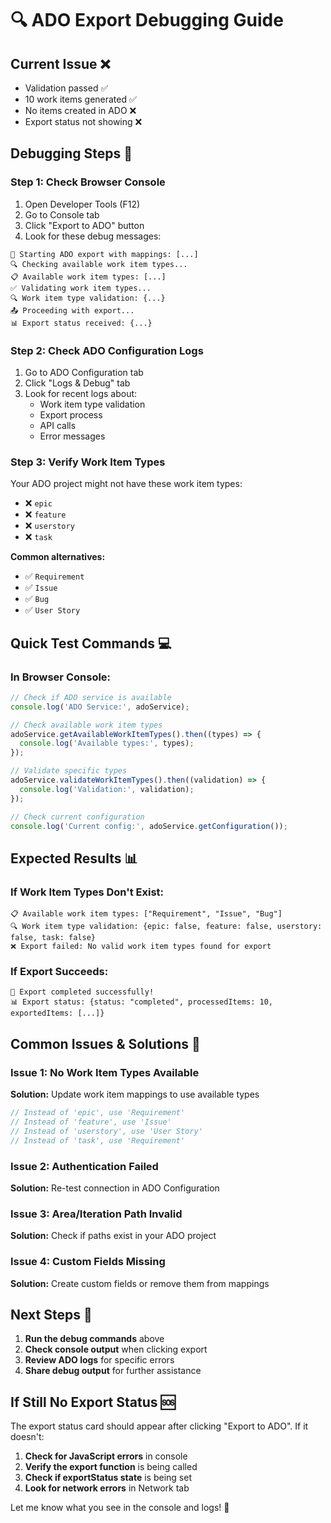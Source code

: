 # 🔍 ADO Export Debugging Guide

## **Current Issue** ❌

- Validation passed ✅
- 10 work items generated ✅
- No items created in ADO ❌
- Export status not showing ❌

## **Debugging Steps** 🧪

### **Step 1: Check Browser Console**

1. Open Developer Tools (F12)
2. Go to Console tab
3. Click "Export to ADO" button
4. Look for these debug messages:

```
🚀 Starting ADO export with mappings: [...]
🔍 Checking available work item types...
📋 Available work item types: [...]
✅ Validating work item types...
🔍 Work item type validation: {...}
📤 Proceeding with export...
📊 Export status received: {...}
```

### **Step 2: Check ADO Configuration Logs**

1. Go to ADO Configuration tab
2. Click "Logs & Debug" tab
3. Look for recent logs about:
   - Work item type validation
   - Export process
   - API calls
   - Error messages

### **Step 3: Verify Work Item Types**

Your ADO project might not have these work item types:

- ❌ `epic`
- ❌ `feature`
- ❌ `userstory`
- ❌ `task`

**Common alternatives:**

- ✅ `Requirement`
- ✅ `Issue`
- ✅ `Bug`
- ✅ `User Story`

## **Quick Test Commands** 💻

### **In Browser Console:**

```javascript
// Check if ADO service is available
console.log('ADO Service:', adoService);

// Check available work item types
adoService.getAvailableWorkItemTypes().then((types) => {
  console.log('Available types:', types);
});

// Validate specific types
adoService.validateWorkItemTypes().then((validation) => {
  console.log('Validation:', validation);
});

// Check current configuration
console.log('Current config:', adoService.getConfiguration());
```

## **Expected Results** 📊

### **If Work Item Types Don't Exist:**

```
📋 Available work item types: ["Requirement", "Issue", "Bug"]
🔍 Work item type validation: {epic: false, feature: false, userstory: false, task: false}
❌ Export failed: No valid work item types found for export
```

### **If Export Succeeds:**

```
🎉 Export completed successfully!
📊 Export status: {status: "completed", processedItems: 10, exportedItems: [...]}
```

## **Common Issues & Solutions** 🔧

### **Issue 1: No Work Item Types Available**

**Solution:** Update work item mappings to use available types

```typescript
// Instead of 'epic', use 'Requirement'
// Instead of 'feature', use 'Issue'
// Instead of 'userstory', use 'User Story'
// Instead of 'task', use 'Requirement'
```

### **Issue 2: Authentication Failed**

**Solution:** Re-test connection in ADO Configuration

### **Issue 3: Area/Iteration Path Invalid**

**Solution:** Check if paths exist in your ADO project

### **Issue 4: Custom Fields Missing**

**Solution:** Create custom fields or remove them from mappings

## **Next Steps** 🚀

1. **Run the debug commands** above
2. **Check console output** when clicking export
3. **Review ADO logs** for specific errors
4. **Share debug output** for further assistance

## **If Still No Export Status** 🆘

The export status card should appear after clicking "Export to ADO". If it doesn't:

1. **Check for JavaScript errors** in console
2. **Verify the export function** is being called
3. **Check if exportStatus state** is being set
4. **Look for network errors** in Network tab

Let me know what you see in the console and logs! 🎯
